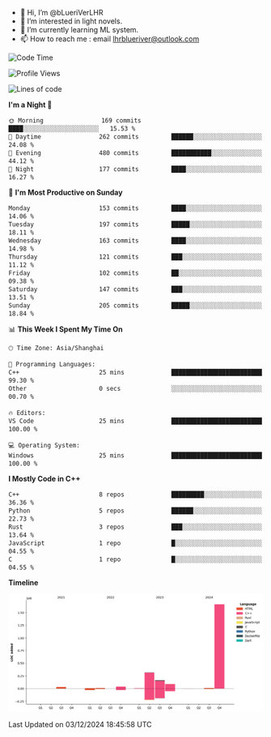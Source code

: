 - 👋 Hi, I’m @bLueriVerLHR
- 👀 I’m interested in light novels.
- 🌱 I’m currently learning ML system.
- 📫 How to reach me : email lhrblueriver@outlook.com

<!--START_SECTION:waka-->
![Code Time](http://img.shields.io/badge/Code%20Time-144%20hrs%2047%20mins-blue)

![Profile Views](http://img.shields.io/badge/Profile%20Views-0-blue)

![Lines of code](https://img.shields.io/badge/From%20Hello%20World%20I%27ve%20Written-2.3%20million%20lines%20of%20code-blue)

**I'm a Night 🦉** 

```text
🌞 Morning                169 commits         ████░░░░░░░░░░░░░░░░░░░░░   15.53 % 
🌆 Daytime                262 commits         ██████░░░░░░░░░░░░░░░░░░░   24.08 % 
🌃 Evening                480 commits         ███████████░░░░░░░░░░░░░░   44.12 % 
🌙 Night                  177 commits         ████░░░░░░░░░░░░░░░░░░░░░   16.27 % 
```
📅 **I'm Most Productive on Sunday** 

```text
Monday                   153 commits         ████░░░░░░░░░░░░░░░░░░░░░   14.06 % 
Tuesday                  197 commits         █████░░░░░░░░░░░░░░░░░░░░   18.11 % 
Wednesday                163 commits         ████░░░░░░░░░░░░░░░░░░░░░   14.98 % 
Thursday                 121 commits         ███░░░░░░░░░░░░░░░░░░░░░░   11.12 % 
Friday                   102 commits         ██░░░░░░░░░░░░░░░░░░░░░░░   09.38 % 
Saturday                 147 commits         ███░░░░░░░░░░░░░░░░░░░░░░   13.51 % 
Sunday                   205 commits         █████░░░░░░░░░░░░░░░░░░░░   18.84 % 
```


📊 **This Week I Spent My Time On** 

```text
🕑︎ Time Zone: Asia/Shanghai

💬 Programming Languages: 
C++                      25 mins             █████████████████████████   99.30 % 
Other                    0 secs              ░░░░░░░░░░░░░░░░░░░░░░░░░   00.70 % 

🔥 Editors: 
VS Code                  25 mins             █████████████████████████   100.00 % 

💻 Operating System: 
Windows                  25 mins             █████████████████████████   100.00 % 
```

**I Mostly Code in C++** 

```text
C++                      8 repos             █████████░░░░░░░░░░░░░░░░   36.36 % 
Python                   5 repos             ██████░░░░░░░░░░░░░░░░░░░   22.73 % 
Rust                     3 repos             ███░░░░░░░░░░░░░░░░░░░░░░   13.64 % 
JavaScript               1 repo              █░░░░░░░░░░░░░░░░░░░░░░░░   04.55 % 
C                        1 repo              █░░░░░░░░░░░░░░░░░░░░░░░░   04.55 % 
```



**Timeline**

![Lines of Code chart](https://raw.githubusercontent.com/bLueriVerLHR/bLueriVerLHR/main/assets/bar_graph.png)


 Last Updated on 03/12/2024 18:45:58 UTC
<!--END_SECTION:waka-->
